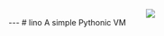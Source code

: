 <center><img src="(https://github.com/Harxi/lino-resources/blob/main/logo2.png?raw=true"></center>
---
# lino
A simple Pythonic VM
